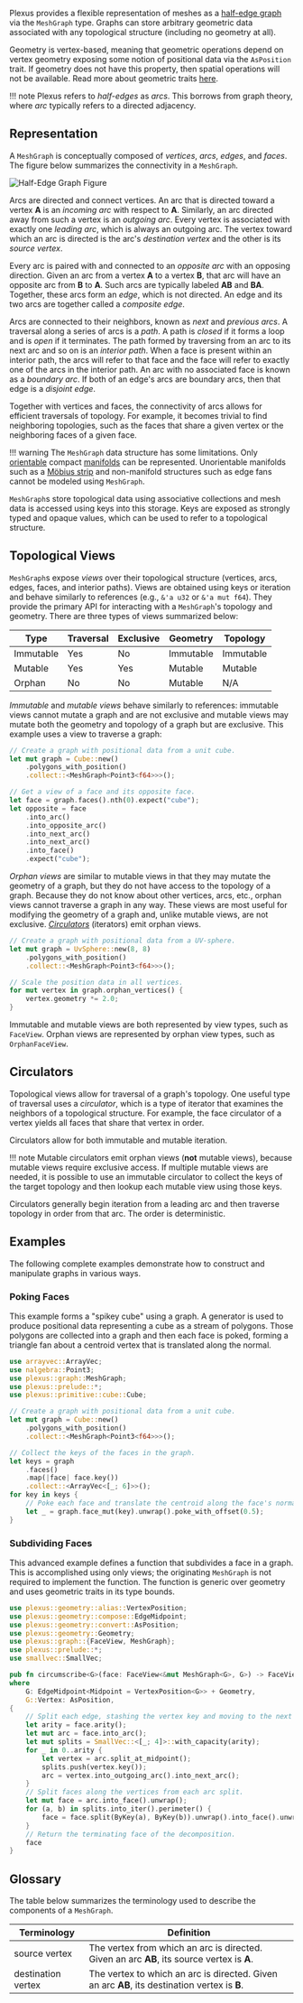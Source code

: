 Plexus provides a flexible representation of meshes as a [half-edge
graph](https://en.wikipedia.org/wiki/doubly_connected_edge_list) via the
`MeshGraph` type. Graphs can store arbitrary geometric data associated with any
topological structure (including no geometry at all).

Geometry is vertex-based, meaning that geometric operations depend on vertex
geometry exposing some notion of positional data via the `AsPosition` trait. If
geometry does not have this property, then spatial operations will not be
available. Read more about geometric traits [here](../geometry.md).

!!! note
    Plexus refers to _half-edges_ as _arcs_. This borrows from graph theory,
    where _arc_ typically refers to a directed adjacency.

## Representation

A `MeshGraph` is conceptually composed of _vertices_, _arcs_, _edges_, and
_faces_. The figure below summarizes the connectivity in a `MeshGraph`.

![Half-Edge Graph Figure](../img/heg.svg)

Arcs are directed and connect vertices. An arc that is directed toward a vertex
**A** is an _incoming arc_ with respect to **A**. Similarly, an arc directed
away from such a vertex is an _outgoing arc_. Every vertex is associated with
exactly one _leading arc_, which is always an outgoing arc. The vertex toward
which an arc is directed is the arc's _destination vertex_ and the other is its
_source vertex_.

Every arc is paired with and connected to an _opposite arc_ with an opposing
direction. Given an arc from a vertex **A** to a vertex **B**, that arc will
have an opposite arc from **B** to **A**. Such arcs are typically labeled **AB**
and **BA**. Together, these arcs form an _edge_, which is not directed. An edge
and its two arcs are together called a _composite edge_.

Arcs are connected to their neighbors, known as _next_ and _previous arcs_. A
traversal along a series of arcs is a _path_. A path is _closed_ if it forms a
loop and is _open_ if it terminates. The path formed by traversing from an arc
to its next arc and so on is an _interior path_. When a face is present within
an interior path, the arcs will refer to that face and the face will refer to
exactly one of the arcs in the interior path. An arc with no associated face is
known as a _boundary arc_. If both of an edge's arcs are boundary arcs, then
that edge is a _disjoint edge_.

Together with vertices and faces, the connectivity of arcs allows for efficient
traversals of topology. For example, it becomes trivial to find neighboring
topologies, such as the faces that share a given vertex or the neighboring faces
of a given face.

!!! warning
    The `MeshGraph` data structure has some limitations. Only
    [orientable](https://en.wikipedia.org/wiki/orientability) compact
    [manifolds](https://en.wikipedia.org/wiki/surface_(topology)) can be
    represented. Unorientable manifolds such as a [Möbius
    strip](https://en.wikipedia.org/wiki/m%C3%B6bius_strip) and non-manifold
    structures such as edge fans cannot be modeled using `MeshGraph`.

`MeshGraph`s store topological data using associative collections and mesh data
is accessed using keys into this storage. Keys are exposed as strongly typed and
opaque values, which can be used to refer to a topological structure.

## Topological Views

`MeshGraph`s expose _views_ over their topological structure (vertices, arcs,
edges, faces, and interior paths). Views are obtained using keys or iteration
and behave similarly to references (e.g., `&'a u32` or `&'a mut f64`). They
provide the primary API for interacting with a `MeshGraph`'s topology and
geometry. There are three types of views summarized below:

| Type      | Traversal | Exclusive | Geometry  | Topology  |
|-----------|-----------|-----------|-----------|-----------|
| Immutable | Yes       | No        | Immutable | Immutable |
| Mutable   | Yes       | Yes       | Mutable   | Mutable   |
| Orphan    | No        | No        | Mutable   | N/A       |

_Immutable_ and _mutable views_ behave similarly to references: immutable views
cannot mutate a graph and are not exclusive and mutable views may mutate both
the geometry and topology of a graph but are exclusive. This example uses a view
to traverse a graph:

```rust
// Create a graph with positional data from a unit cube.
let mut graph = Cube::new()
    .polygons_with_position()
    .collect::<MeshGraph<Point3<f64>>>();

// Get a view of a face and its opposite face.
let face = graph.faces().nth(0).expect("cube");
let opposite = face
    .into_arc()
    .into_opposite_arc()
    .into_next_arc()
    .into_next_arc()
    .into_face()
    .expect("cube");
```

_Orphan views_ are similar to mutable views in that they may mutate the geometry
of a graph, but they do not have access to the topology of a graph. Because they
do not know about other vertices, arcs, etc., orphan views cannot traverse a
graph in any way. These views are most useful for modifying the geometry of a
graph and, unlike mutable views, are not exclusive.
[_Circulators_](#circulators) (iterators) emit orphan views.

```rust
// Create a graph with positional data from a UV-sphere.
let mut graph = UvSphere::new(8, 8)
    .polygons_with_position()
    .collect::<MeshGraph<Point3<f64>>>();

// Scale the position data in all vertices.
for mut vertex in graph.orphan_vertices() {
    vertex.geometry *= 2.0;
}
```

Immutable and mutable views are both represented by view types, such as
`FaceView`. Orphan views are represented by orphan view types, such as
`OrphanFaceView`.

## Circulators

Topological views allow for traversal of a graph's topology. One useful type of
traversal uses a _circulator_, which is a type of iterator that examines the
neighbors of a topological structure. For example, the face circulator of a
vertex yields all faces that share that vertex in order.

Circulators allow for both immutable and mutable iteration.

!!! note
    Mutable circulators emit orphan views (**not** mutable views), because
    mutable views require exclusive access. If multiple mutable views are
    needed, it is possible to use an immutable circulator to collect the keys of
    the target topology and then lookup each mutable view using those keys.

Circulators generally begin iteration from a leading arc and then traverse
topology in order from that arc. The order is deterministic.

## Examples

The following complete examples demonstrate how to construct and manipulate
graphs in various ways.

### Poking Faces

This example forms a "spikey cube" using a graph. A generator is used to produce
positional data representing a cube as a stream of polygons. Those polygons are
collected into a graph and then each face is poked, forming a triangle fan about
a centroid vertex that is translated along the normal.

```rust
use arrayvec::ArrayVec;
use nalgebra::Point3;
use plexus::graph::MeshGraph;
use plexus::prelude::*;
use plexus::primitive::cube::Cube;

// Create a graph with positional data from a unit cube.
let mut graph = Cube::new()
    .polygons_with_position()
    .collect::<MeshGraph<Point3<f64>>>();

// Collect the keys of the faces in the graph.
let keys = graph
    .faces()
    .map(|face| face.key())
    .collect::<ArrayVec<[_; 6]>>();
for key in keys {
    // Poke each face and translate the centroid along the face's normal.
    let _ = graph.face_mut(key).unwrap().poke_with_offset(0.5);
}
```

### Subdividing Faces

This advanced example defines a function that subdivides a face in a graph. This
is accomplished using only views; the originating `MeshGraph` is not required to
implement the function. The function is generic over geometry and uses geometric
traits in its type bounds.

```rust
use plexus::geometry::alias::VertexPosition;
use plexus::geometry::compose::EdgeMidpoint;
use plexus::geometry::convert::AsPosition;
use plexus::geometry::Geometry;
use plexus::graph::{FaceView, MeshGraph};
use plexus::prelude::*;
use smallvec::SmallVec;

pub fn circumscribe<G>(face: FaceView<&mut MeshGraph<G>, G>) -> FaceView<&mut MeshGraph<G>, G>
where
    G: EdgeMidpoint<Midpoint = VertexPosition<G>> + Geometry,
    G::Vertex: AsPosition,
{
    // Split each edge, stashing the vertex key and moving to the next arc.
    let arity = face.arity();
    let mut arc = face.into_arc();
    let mut splits = SmallVec::<[_; 4]>::with_capacity(arity);
    for _ in 0..arity {
        let vertex = arc.split_at_midpoint();
        splits.push(vertex.key());
        arc = vertex.into_outgoing_arc().into_next_arc();
    }
    // Split faces along the vertices from each arc split.
    let mut face = arc.into_face().unwrap();
    for (a, b) in splits.into_iter().perimeter() {
        face = face.split(ByKey(a), ByKey(b)).unwrap().into_face().unwrap();
    }
    // Return the terminating face of the decomposition.
    face
}
```

## Glossary

The table below summarizes the terminology used to describe the components of a
`MeshGraph`.

| Terminology        | Definition                                                                                    |
|--------------------|-----------------------------------------------------------------------------------------------|
| source vertex      | The vertex from which an arc is directed. Given an arc **AB**, its source vertex is **A**.    |
| destination vertex | The vertex to which an arc is directed. Given an arc **AB**, its destination vertex is **B**. |
